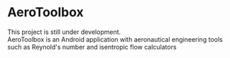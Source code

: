 # AeroToolbox
This project is still under development.  
AeroToolbox is an Android application with aeronautical engineering tools such as Reynold's number and isentropic flow calculators

